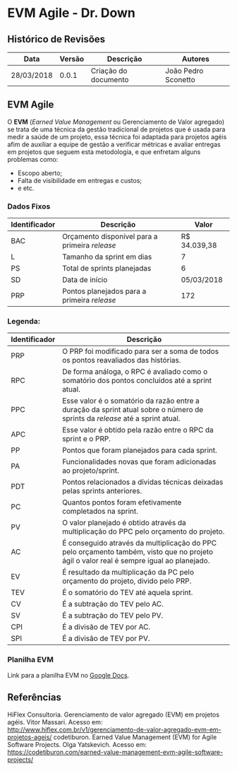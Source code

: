 # EVM Agile - Dr. Down

## Histórico de Revisões
| Data | Versão | Descrição | Autores |
| --- | --- | --- | --- |
| 28/03/2018 | 0.0.1 | Criação do documento | João Pedro Sconetto |

## EVM Agile

O __EVM__ (_Earned Value Management_ ou Gerenciamento de Valor agregado) se trata de uma técnica da gestão tradicional de projetos que é usada para medir a saúde de um projeto, essa técnica foi adaptada para projetos agéis afim de auxiliar a equipe de gestão a verificar métricas e avaliar entregas em projetos que seguem esta metodologia, e que enfretam alguns problemas como:
- Escopo aberto;
- Falta de visibilidade em entregas e custos;
- e etc.

### Dados Fixos
| Identificador | Descrição | Valor |
| --- | --- | --- |
| BAC | Orçamento disponível para a primeira _release_ | R$ 34.039,38 |
| L | Tamanho da sprint em dias | 7 |
| PS | Total de sprints planejadas | 6 |
| SD	| Data de início | 05/03/2018 |
| PRP | Pontos planejados para a primeira _release_ | 172 |

### Legenda:
| Identificador | Descrição |
| --- | --- | 
| PRP | O PRP foi modificado para ser a soma de todos os pontos reavaliados das histórias. |
| RPC | De forma análoga, o RPC é avaliado como o somatório dos pontos concluídos até a sprint atual. |
| PPC | Esse valor é o somatório da razão entre a duração da sprint atual sobre o número de sprints da _release_ até a sprint atual. |
| APC | Esse valor é obtido pela razão entre o RPC da sprint e o PRP. |
| PP | Pontos que foram planejados para cada sprint. |
| PA | Funcionalidades novas que foram adicionadas ao projeto/sprint. |
| PDT | Pontos relacionados a dívidas técnicas deixadas pelas sprints anteriores. |
| PC | Quantos pontos foram efetivamente completados na sprint. |
| PV | O valor planejado é obtido através da multiplicação do PPC pelo orçamento do projeto. |
| AC | É conseguido através da multiplicação do PPC pelo orçamento também, visto que no projeto ágil o valor real é sempre igual ao planejado. |
| EV | É resultado da multiplicação da PC pelo orçamento do projeto, divido pelo PRP. |
| TEV | É o somatório do TEV até aquela sprint. |
| CV | É a subtração do TEV pelo AC. |
| SV | É a subtração do TEV pelo PV. |
| CPI | É a divisão de TEV por AC. |
| SPI | É a divisão de TEV por PV. |

### Planilha EVM
Link para a planilha EVM no [Google Docs](https://docs.google.com/spreadsheets/d/1ZHlVvq_5Sjnyp-sH-7Zfn_KFYzFxoZwtOBWQ92yfd3M/edit?usp=sharing).

## Referências
HiFlex Consultoria. Gerenciamento de valor agregado (EVM)  em projetos agéis. Vitor Massari. Acesso em: <http://www.hiflex.com.br/v1/gerenciamento-de-valor-agregado-evm-em-projetos-ageis/>
codetiburon. Earned Value Management (EVM) for Agile Software Projects. Olga Yatskevich. Acesso em: <https://codetiburon.com/earned-value-management-evm-agile-software-projects/>